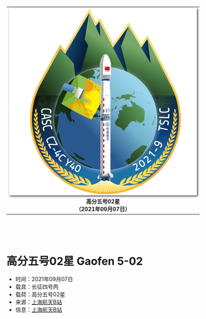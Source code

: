 
<table border="0" width=550px align="center" style="margin-bottom: 100px;">
  <tr>
  <td align="center" width=500px><img align="center" width=500px style=" box-shadow:2px 2px 5px #333333;" src="20210907.jpg" /></td>
  </tr>
  <tr>
  <td align="center"><b> 高分五号02星 <br>（2021年09月07日）</b></td>
  </tr>
</table>


# **高分五号02星** Gaofen 5-02

* 时间：2021年09月07日
* 载具：长征四号丙
* 载荷：高分五号02星
* 来源：[上海航天B站](https://t.bilibili.com/567582135781210074?tab=2) 
* 信息：[上海航天B站](https://t.bilibili.com/567582135781210074?tab=2) 

